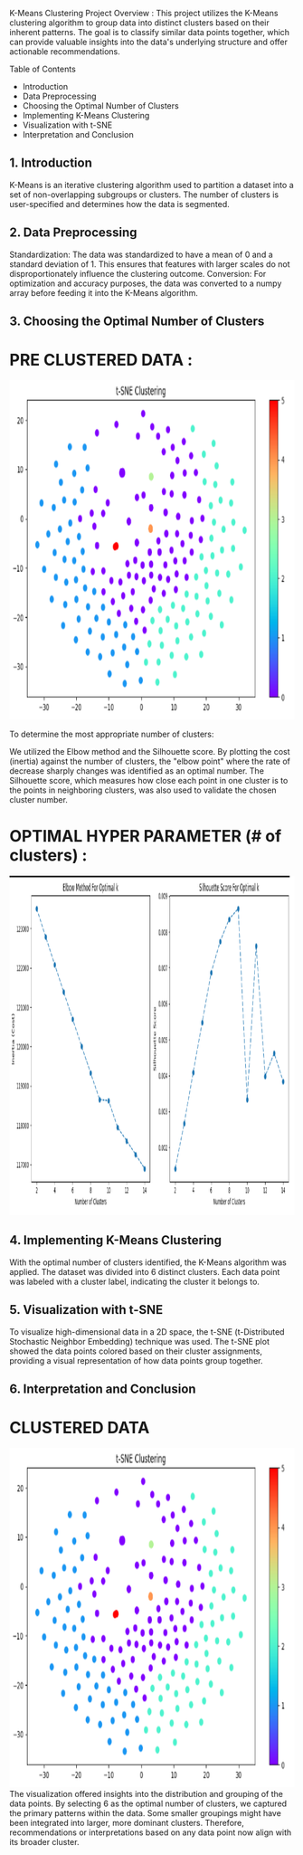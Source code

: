 K-Means Clustering Project
Overview : 
This project utilizes the K-Means clustering algorithm to group data into distinct clusters based on their inherent patterns. The goal is to classify similar data points together, which can provide valuable insights into the data's underlying structure and offer actionable recommendations.

Table of Contents
- Introduction
- Data Preprocessing
- Choosing the Optimal Number of Clusters
- Implementing K-Means Clustering
- Visualization with t-SNE
- Interpretation and Conclusion

## 1. Introduction
K-Means is an iterative clustering algorithm used to partition a dataset into a set of non-overlapping subgroups or clusters. The number of clusters is user-specified and determines how the data is segmented.

## 2. Data Preprocessing
Standardization: The data was standardized to have a mean of 0 and a standard deviation of 1. This ensures that features with larger scales do not disproportionately influence the clustering outcome.
Conversion: For optimization and accuracy purposes, the data was converted to a numpy array before feeding it into the K-Means algorithm.
## 3. Choosing the Optimal Number of Clusters
# PRE CLUSTERED DATA :
<img src="./images/final-cluster.png" width="600" height="600" />

To determine the most appropriate number of clusters:

We utilized the Elbow method and the Silhouette score.
By plotting the cost (inertia) against the number of clusters, the "elbow point" where the rate of decrease sharply changes was identified as an optimal number.
The Silhouette score, which measures how close each point in one cluster is to the points in neighboring clusters, was also used to validate the chosen cluster number.

# OPTIMAL HYPER PARAMETER (# of clusters) :
<img src="./images/optimal-hyperparams.png" width="1000" height="600" />

## 4. Implementing K-Means Clustering
With the optimal number of clusters identified, the K-Means algorithm was applied.
The dataset was divided into 6 distinct clusters.
Each data point was labeled with a cluster label, indicating the cluster it belongs to.

## 5. Visualization with t-SNE
To visualize high-dimensional data in a 2D space, the t-SNE (t-Distributed Stochastic Neighbor Embedding) technique was used.
The t-SNE plot showed the data points colored based on their cluster assignments, providing a visual representation of how data points group together.

## 6. Interpretation and Conclusion
# CLUSTERED DATA 
<img src="./images/final-cluster.png" width="600" height="600" />
The visualization offered insights into the distribution and grouping of the data points.
By selecting 6 as the optimal number of clusters, we captured the primary patterns within the data. Some smaller groupings might have been integrated into larger, more dominant clusters. Therefore, recommendations or interpretations based on any data point now align with its broader cluster.



